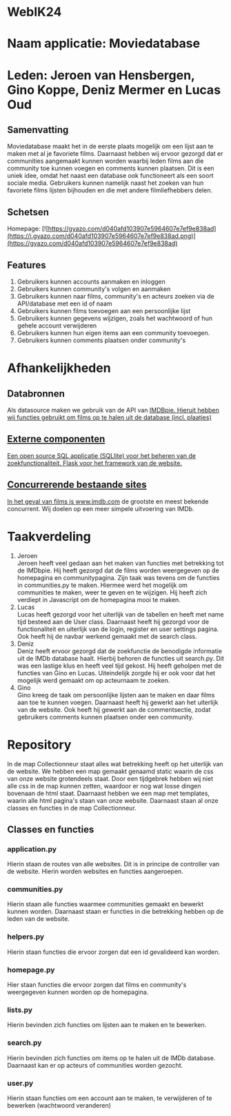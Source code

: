 # WebIK24

# Naam applicatie: Moviedatabase

# Leden: Jeroen van Hensbergen, Gino Koppe, Deniz Mermer en Lucas Oud

## Samenvatting

Moviedatabase maakt het in de eerste plaats mogelijk om een lijst aan te maken met al je favoriete films. Daarnaast hebben wij ervoor gezorgd dat er communities aangemaakt kunnen worden waarbij leden films aan die community toe kunnen voegen en comments kunnen plaatsen.
Dit is een uniek idee, omdat het naast een database ook functioneert als een soort sociale media. Gebruikers kunnen namelijk naast het zoeken van hun favoriete films lijsten bijhouden en die met andere filmliefhebbers delen.

## Schetsen

Homepage:
[![https://gyazo.com/d040afd103907e5964607e7ef9e838ad](https://i.gyazo.com/d040afd103907e5964607e7ef9e838ad.png)](https://gyazo.com/d040afd103907e5964607e7ef9e838ad)

## Features

<ol>
<li>Gebruikers kunnen accounts aanmaken en inloggen</li>
<li>Gebruikers kunnen community's volgen en aanmaken</li>
<li>Gebruikers kunnen naar films, community's en acteurs zoeken via de API/database met een id of naam</li>
<li>Gebruikers kunnen films toevoegen aan een persoonlijke lijst</li>
<li>Gebruikers kunnen gegevens wijzigen, zoals het wachtwoord of hun gehele account verwijderen</li>
<li>Gebruikers kunnen hun eigen items aan een community toevoegen.</li>
<li>Gebruikers kunnen comments plaatsen onder community's</li>
</ol>

# Afhankelijkheden

## Databronnen
Als datasource maken we gebruik van de API van <a href="https://github.com/richardasaurus/imdb-pie">IMDBpie</href>. Hieruit hebben wij functies gebruikt om films op te halen uit de database (incl. plaatjes)

## Externe componenten
Een open source SQL applicatie (SQLlite) voor het beheren van de zoekfunctionaliteit. Flask voor het framework van de website.

## Concurrerende bestaande sites
In het geval van films is www.imdb.com de grootste en meest bekende concurrent. Wij doelen op een meer simpele uitvoering van IMDb.

# Taakverdeling
<ol>
<li>Jeroen</li>
Jeroen heeft veel gedaan aan het maken van functies met betrekking tot de IMDbpie. Hij heeft gezorgd dat de films worden weergegeven op de homepagina en communitypagina.
Zijn taak was tevens om de functies in communities.py te maken. Hiermee werd het mogelijk om communities te maken, weer te geven en te wijzigen. Hij heeft zich verdiept in Javascript om de homepagina mooi te maken.
<li>Lucas</li>
Lucas heeft gezorgd voor het uiterlijk van de tabellen en heeft met name tijd besteed aan de User class. Daarnaast heeft hij gezorgd voor de functionaliteit en uiterlijk van de
login, register en user settings pagina. Ook heeft hij de navbar werkend gemaakt met de search class.
<li>Deniz</li>
Deniz heeft ervoor gezorgd dat de zoekfunctie de benodigde informatie uit de IMDb database haalt. Hierbij behoren de functies uit search.py.
Dit was een lastige klus en heeft veel tijd gekost. Hij heeft geholpen met de functies van Gino en Lucas. Uiteindelijk zorgde hij er ook voor dat het mogelijk werd gemaakt om op acteurnaam te zoeken.
<li>Gino</li>
Gino kreeg de taak om persoonlijke lijsten aan te maken en daar films aan toe te kunnen voegen. Daarnaast heeft hij gewerkt aan het uiterlijk van de website. Ook heeft hij gewerkt aan de commentsectie, zodat
gebruikers comments kunnen plaatsen onder een community.
</ol>

# Repository
In de map Collectionneur staat alles wat betrekking heeft op het uiterlijk van de website. We hebben een map gemaakt genaamd static waarin de css van onze website grotendeels staat. Door een tijdgebrek hebben wij niet alle css in de map kunnen zetten, waardoor er nog wat losse dingen bovenaan de html staat.
Daarnaast hebben we een map met templates, waarin alle html pagina's staan van onze website. Daarnaast staan al onze classes en functies in de map Collectionneur.

## Classes en functies

### application.py
Hierin staan de routes van alle websites. Dit is in principe de controller van de website. Hierin worden websites en functies aangeroepen.
### communities.py
Hierin staan alle functies waarmee communities gemaakt en bewerkt kunnen worden. Daarnaast staan er functies in die betrekking hebben op de leden van de website.
### helpers.py
Hierin staan functies die ervoor zorgen dat een id gevalideerd kan worden.
### homepage.py
Hier staan functies die ervoor zorgen dat films en community's weergegeven kunnen worden op de homepagina.
### lists.py
Hierin bevinden zich functies om lijsten aan te maken en te bewerken.
### search.py
Hierin bevinden zich functies om items op te halen uit de IMDb database. Daarnaast kan er op acteurs of communities worden gezocht.
### user.py
Hierin staan functies om een account aan te maken, te verwijderen of te bewerken (wachtwoord veranderen)

